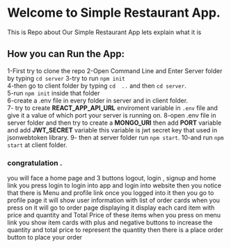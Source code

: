 # Welcome to Simple Restaurant App.
This is Repo about Our Simple Restaurant App lets explain what it is
## How you can Run the App:
1-First try to clone the repo
2-Open Command Line and Enter Server folder by typing ```cd server```
3-try to run ```npm init``` <br>
4-then go to client folder by typing   ```cd  ..``` and then ```cd server```.<br>
5-run ```npm init``` inside that folder <br>
6-create a .env file in every folder in server and in client folder.<br>
7- try to create **REACT_APP_API_URL** enviroment variable in ```.env``` file and give it a value of which port your server is running on. 
8-open .env file in server folder and then try to create a **MONGO_URI** then  add **PORT** variable and add **JWT_SECRET** variable this variable is jwt secret key that used in jsonwebtoken library. 
9- then at server folder run ``` npm start ```.
10-and run ```npm start``` at client folder.
### congratulation .
you will face a home page and 3 buttons logout, login , signup and home link 
you press login to login into app and login into website then you notice that there is Menu and profile link once you logged into it then you go to profile page it will show user information with list of order cards when you press on it will go to order page displaying it display each card item with price and quantity and Total Price of these items 
when you press on menu link you show item cards with plus and negative buttons to increase the quantity and total price to represent the quantity then there is a place order button to place your order